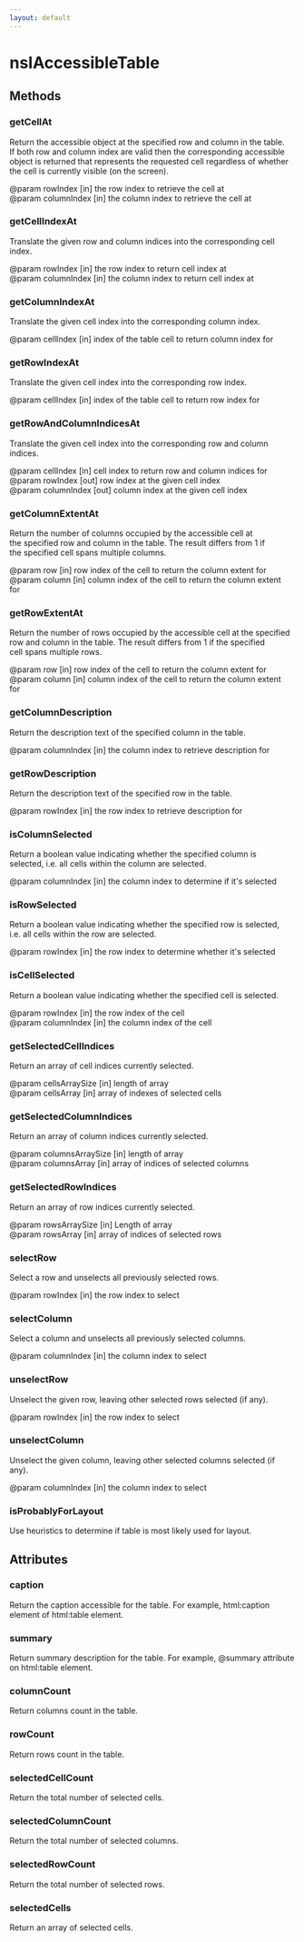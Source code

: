 ```yaml
---
layout: default
---
```


# nsIAccessibleTable #

## Methods ##

### getCellAt ###
  
Return the accessible object at the specified row and column in the table.  
If both row and column index are valid then the corresponding accessible  
object is returned that represents the requested cell regardless of whether  
the cell is currently visible (on the screen).  
  
@param  rowIndex     [in] the row index to retrieve the cell at  
@param  columnIndex  [in] the column index to retrieve the cell at  
  

### getCellIndexAt ###
  
Translate the given row and column indices into the corresponding cell  
index.  
  
@param  rowIndex    [in] the row index to return cell index at  
@param  columnIndex [in] the column index to return cell index at  
  

### getColumnIndexAt ###
  
Translate the given cell index into the corresponding column index.  
  
@param  cellIndex  [in] index of the table cell to return column index for  
  

### getRowIndexAt ###
  
Translate the given cell index into the corresponding row index.  
  
@param cellIndex  [in] index of the table cell to return row index for  
  

### getRowAndColumnIndicesAt ###
  
Translate the given cell index into the corresponding row and column  
indices.  
  
@param cellIndex    [in] cell index to return row and column indices for  
@param rowIndex     [out] row index at the given cell index  
@param columnIndex  [out] column index at the given cell index  
  

### getColumnExtentAt ###
  
Return the number of columns occupied by the accessible cell at  
the specified row and column in the table. The result differs from 1 if  
the specified cell spans multiple columns.  
  
@param  row     [in] row index of the cell to return the column extent for  
@param  column  [in] column index of the cell to return the column extent  
                 for  
  

### getRowExtentAt ###
  
Return the number of rows occupied by the accessible cell at the specified  
row and column in the table. The result differs from 1 if the specified  
cell spans multiple rows.  
  
@param  row     [in] row index of the cell to return the column extent for  
@param  column  [in] column index of the cell to return the column extent  
                 for  
  

### getColumnDescription ###
  
Return the description text of the specified column in the table.  
  
@param  columnIndex  [in] the column index to retrieve description for  
  

### getRowDescription ###
  
Return the description text of the specified row in the table.  
  
@param  rowIndex  [in] the row index to retrieve description for  
  

### isColumnSelected ###
  
Return a boolean value indicating whether the specified column is  
selected, i.e. all cells within the column are selected.  
  
@param  columnIndex  [in] the column index to determine if it's selected  
  

### isRowSelected ###
  
Return a boolean value indicating whether the specified row is selected,  
i.e. all cells within the row are selected.  
  
@param  rowIndex  [in] the row index to determine whether it's selected  
  

### isCellSelected ###
  
Return a boolean value indicating whether the specified cell is selected.  
  
@param  rowIndex     [in] the row index of the cell  
@param  columnIndex  [in] the column index of the cell  
  

### getSelectedCellIndices ###
  
Return an array of cell indices currently selected.  
  
@param  cellsArraySize  [in] length of array  
@param  cellsArray      [in] array of indexes of selected cells  
  

### getSelectedColumnIndices ###
  
Return an array of column indices currently selected.  
  
@param  columnsArraySize  [in] length of array  
@param  columnsArray      [in] array of indices of selected columns  
  

### getSelectedRowIndices ###
  
Return an array of row indices currently selected.  
  
@param  rowsArraySize  [in] Length of array  
@param  rowsArray      [in] array of indices of selected rows  
  

### selectRow ###
  
Select a row and unselects all previously selected rows.  
  
@param  rowIndex  [in] the row index to select  
  

### selectColumn ###
  
Select a column and unselects all previously selected columns.  
  
@param  columnIndex  [in] the column index to select  
  

### unselectRow ###
  
Unselect the given row, leaving other selected rows selected (if any).  
  
@param  rowIndex  [in] the row index to select  
  

### unselectColumn ###
  
Unselect the given column, leaving other selected columns selected (if any).  
  
@param  columnIndex  [in] the column index to select  
  

### isProbablyForLayout ###
  
Use heuristics to determine if table is most likely used for layout.  
  

## Attributes ##

### caption ###
  
Return the caption accessible for the table. For example, html:caption  
element of html:table element.  
  

### summary ###
  
Return summary description for the table. For example, @summary attribute  
on html:table element.  
  

### columnCount ###
  
Return columns count in the table.  
  

### rowCount ###
  
Return rows count in the table.  
  

### selectedCellCount ###
  
Return the total number of selected cells.  
  

### selectedColumnCount ###
  
Return the total number of selected columns.  
  

### selectedRowCount ###
  
Return the total number of selected rows.  
  

### selectedCells ###
  
Return an array of selected cells.  
  
